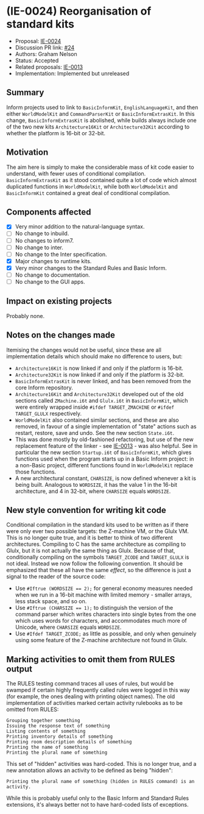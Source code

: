 # (IE-0024) Reorganisation of standard kits

* Proposal: [IE-0024](0024-reorganisation-of-standard-kits.md)
* Discussion PR link: [#24](https://github.com/ganelson/inform-evolution/pull/24)
* Authors: Graham Nelson
* Status: Accepted
* Related proposals: [IE-0013](0013-annotations-for-kit-linking.md)
* Implementation: Implemented but unreleased

## Summary

Inform projects used to link to `BasicInformKit`, `EnglishLanguageKit`, and then
either `WorldModelKit` and `CommandParserKit` or `BasicInformExtrasKit`. In this
change, `BasicInformExtrasKit` is abolished, while builds always include one of
the two new kits `Architecture16Kit` or `Architecture32Kit` according to whether
the platform is 16-bit or 32-bit.

## Motivation

The aim here is simply to make the considerable mass of kit code easier to
understand, with fewer uses of conditional compilation. `BasicInformExtrasKit`
as it stood contained quite a lot of code which almost duplicated functions in
`WorldModelKit`, while both `WorldModelKit` and `BasicInformKit` contained a great
deal of conditional compilation.

## Components affected

- [x] Very minor addition to the natural-language syntax.
- [ ] No change to inbuild.
- [ ] No changes to inform7.
- [ ] No change to inter.
- [ ] No change to the Inter specification.
- [x] Major changes to runtime kits.
- [x] Very minor changes to the Standard Rules and Basic Inform.
- [ ] No change to documentation.
- [ ] No change to the GUI apps.

## Impact on existing projects

Probably none.

## Notes on the changes made

Itemising the changes would not be useful, since these are all implementation
details which should make no difference to users, but:

* `Architecture16Kit` is now linked if and only if the platform is 16-bit.
* `Architecture32Kit` is now linked if and only if the platform is 32-bit.
* `BasicInformExtrasKit` is never linked, and has been removed from the core Inform repository.
* `Architecture16Kit` and `Architecture32Kit` developed out of the old sections
called `ZMachine.i6t` and `Glulx.i6t` in `BasicInformKit`, which were entirely
wrapped inside `#ifdef TARGET_ZMACHINE` or `#ifdef TARGET_GLULX` respectively.
* `WorldModelKit` also contained similar sections, and these are also removed,
in favour of a single implementation of "state" actions such as restart,
restore, save and undo. See the new section `State.i6t`.
* This was done mostly by old-fashioned refactoring, but use of the new
replacement feature of the linker - see [IE-0013](0013-annotations-for-kit-linking.md) -
was also helpful. See in particular the new section `Startup.i6t` of `BasicInformKit`,
which gives functions used when the program starts up in a Basic Inform project:
in a non-Basic project, different functions found in `WorldModelKit` replace
those functions.
* A new architectural constant, `CHARSIZE`, is now defined whenever a kit is
being built. Analogous to `WORDSIZE`, it has the value 1 in the 16-bit architecture,
and 4 in 32-bit, where `CHARSIZE` equals `WORDSIZE`.

## New style convention for writing kit code

Conditional compilation in the standard kits used to be written as if there
were only ever two possible targets: the Z-machine VM, or the Glulx VM. This
is no longer quite true, and it is better to think of two different architectures.
Compiling to C has the same architecture as compiling to Glulx, but it is not
actually the same thing as Glulx. Because of that, conditionally compiling on
the symbols `TARGET_ZCODE` and `TARGET_GLULX` is not ideal. Instead we now
follow the following convention. It should be emphasized that these all have
the same *effect*, so the difference is just a signal to the reader of the
source code:
* Use `#Iftrue (WORDSIZE == 2);` for general economy measures needed when
we run in a 16-bit machine with limited memory - smaller arrays, less
stack space, and so on.
* Use `#Iftrue (CHARSIZE == 1);` to distinguish the version of the command
parser which writes characters into single bytes from the one which uses
words for characters, and accommodates much more of Unicode, where `CHARSIZE`
equals `WORDSIZE`.
* Use `#Ifdef TARGET_ZCODE;` as little as possible, and only when genuinely
using some feature of the Z-machine architecture not found in Glulx.

## Marking activities to omit them from RULES output

The RULES testing command traces all uses of rules, but would be swamped if
certain highly frequently called rules were logged in this way (for example,
the ones dealing with printing object names). The old implementation of
activities marked certain activity rulebooks as to be omitted from RULES:

	Grouping together something
	Issuing the response text of something
	Listing contents of something
	Printing inventory details of something
	Printing room description details of something
	Printing the name of something
	Printing the plural name of something

This set of "hidden" activities was hard-coded. This is no longer true, and
a new annotation allows an activity to be defined as being "hidden":

	Printing the plural name of something (hidden in RULES command) is an activity.

While this is probably useful only to the Basic Inform and Standard Rules
extensions, it's always better not to have hard-coded lists of exceptions.
